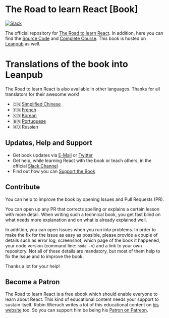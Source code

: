 # The Road to learn React [Book]

[![Slack](https://slack-the-road-to-learn-react.wieruch.com/badge.svg)](https://slack-the-road-to-learn-react.wieruch.com/)

The official repository for [The Road to learn React](https://www.robinwieruch.de/the-road-to-learn-react/). In addition, here you can find the [Source Code](https://github.com/the-road-to-learn-react/hackernews-client) and [Complete Course](https://roadtoreact.com/). This book is hosted on [Leanpub](https://leanpub.com/the-road-to-learn-react) as well.

# Translations of the book into Leanpub

The Road to learn React is also available in other languages. Thanks for all translators for their awesome work!

* 🇨🇳 [Simplified Chinese](https://leanpub.com/the-road-to-learn-react-chinese)
* 🇫🇷 [French](https://leanpub.com/the-road-to-learn-react-french)
* 🇰🇷 [Korean](https://leanpub.com/the-road-to-learn-react-korean)
* 🇧🇷 [Portuguese](https://leanpub.com/the-road-to-learn-react-portuguese)
* 🇷🇺 [Russian](https://leanpub.com/the-road-to-learn-react-russian)

## Updates, Help and Support

* Get book updates via [E-Mail](https://www.getrevue.co/profile/rwieruch) or [Twitter](https://twitter.com/rwieruch)
* Get help, while learning React with the book or teach others, in the official [Slack Channel](https://slack-the-road-to-learn-react.wieruch.com/)
* Find out how you can [Support the Book](https://www.robinwieruch.de/about/)

## Contribute

You can help to improve the book by opening Issues and Pull Requests (PR).

You can open up any PR that corrects spelling or explains a certain lesson with more detail. When writing such a technical book, you get fast blind on what needs more explanation and on what is already explained well.

In addition, you can open Issues when you run into problems. In order to make the fix for the Issue as easy as possible, please provide a couple of details such as error log, screenshot, which page of the book it happened, your node version (command line: `node -v`) and a link to your own repository. Not all of these details are mandatory, but most of them help to fix the Issue and to improve the book.

Thanks a lot for your help!

## Become a Patron

The Road to learn React is a free ebook which should enable everyone to learn about React. This kind of educational content needs your support to sustain itself. Robin Wieruch writes a lot of this educational content on [his website](https://www.robinwieruch.de/) too. So you can support him be being his [Patron on Patreon](https://www.patreon.com/rwieruch).
